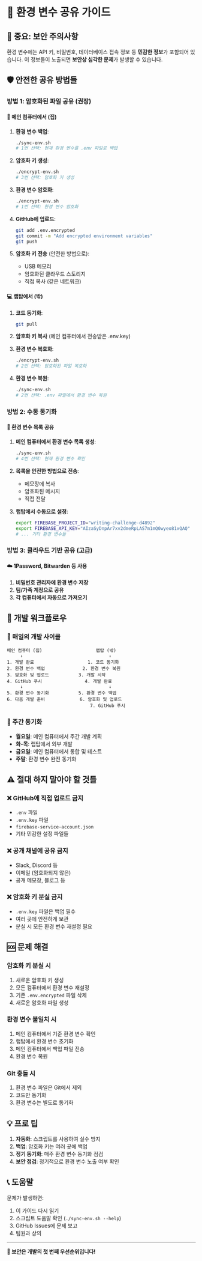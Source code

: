 # 🔐 환경 변수 공유 가이드

## 🚨 **중요: 보안 주의사항**

환경 변수에는 API 키, 비밀번호, 데이터베이스 접속 정보 등 **민감한 정보**가 포함되어 있습니다.
이 정보들이 노출되면 **보안상 심각한 문제**가 발생할 수 있습니다.

## 🛡️ **안전한 공유 방법들**

### **방법 1: 암호화된 파일 공유 (권장)**

#### 📱 **메인 컴퓨터에서 (집)**

1. **환경 변수 백업**:
   ```bash
   ./sync-env.sh
   # 1번 선택: 현재 환경 변수를 .env 파일로 백업
   ```

2. **암호화 키 생성**:
   ```bash
   ./encrypt-env.sh
   # 3번 선택: 암호화 키 생성
   ```

3. **환경 변수 암호화**:
   ```bash
   ./encrypt-env.sh
   # 1번 선택: 환경 변수 암호화
   ```

4. **GitHub에 업로드**:
   ```bash
   git add .env.encrypted
   git commit -m "Add encrypted environment variables"
   git push
   ```

5. **암호화 키 전송** (안전한 방법으로):
   - USB 메모리
   - 암호화된 클라우드 스토리지
   - 직접 복사 (같은 네트워크)

#### 💻 **랩탑에서 (밖)**

1. **코드 동기화**:
   ```bash
   git pull
   ```

2. **암호화 키 복사** (메인 컴퓨터에서 전송받은 .env.key)

3. **환경 변수 복호화**:
   ```bash
   ./encrypt-env.sh
   # 2번 선택: 암호화된 파일 복호화
   ```

4. **환경 변수 복원**:
   ```bash
   ./sync-env.sh
   # 2번 선택: .env 파일에서 환경 변수 복원
   ```

### **방법 2: 수동 동기화**

#### 📝 **환경 변수 목록 공유**

1. **메인 컴퓨터에서 환경 변수 목록 생성**:
   ```bash
   ./sync-env.sh
   # 4번 선택: 현재 환경 변수 확인
   ```

2. **목록을 안전한 방법으로 전송**:
   - 메모장에 복사
   - 암호화된 메시지
   - 직접 전달

3. **랩탑에서 수동으로 설정**:
   ```bash
   export FIREBASE_PROJECT_ID="writing-challenge-d4892"
   export FIREBASE_API_KEY="AIzaSyDnpAr7xv2dmeRpLAS7m1mQ0wyeo81xQAQ"
   # ... 기타 환경 변수들
   ```

### **방법 3: 클라우드 기반 공유 (고급)**

#### ☁️ **1Password, Bitwarden 등 사용**

1. **비밀번호 관리자에 환경 변수 저장**
2. **팀/가족 계정으로 공유**
3. **각 컴퓨터에서 자동으로 가져오기**

## 🔄 **개발 워크플로우**

### **🔄 매일의 개발 사이클**

```
메인 컴퓨터 (집)                    랩탑 (밖)
     ↓                                ↓
1. 개발 완료                    1. 코드 동기화
2. 환경 변수 백업              2. 환경 변수 복원
3. 암호화 및 업로드           3. 개발 시작
4. GitHub 푸시                4. 개발 완료
     ↓                                ↓
5. 환경 변수 동기화           5. 환경 변수 백업
6. 다음 개발 준비             6. 암호화 및 업로드
                               7. GitHub 푸시
```

### **📅 주간 동기화**

- **월요일**: 메인 컴퓨터에서 주간 개발 계획
- **화-목**: 랩탑에서 외부 개발
- **금요일**: 메인 컴퓨터에서 통합 및 테스트
- **주말**: 환경 변수 완전 동기화

## ⚠️ **절대 하지 말아야 할 것들**

### ❌ **GitHub에 직접 업로드 금지**
- `.env` 파일
- `.env.key` 파일
- `firebase-service-account.json`
- 기타 민감한 설정 파일들

### ❌ **공개 채널에 공유 금지**
- Slack, Discord 등
- 이메일 (암호화되지 않은)
- 공개 메모장, 블로그 등

### ❌ **암호화 키 분실 금지**
- `.env.key` 파일은 백업 필수
- 여러 곳에 안전하게 보관
- 분실 시 모든 환경 변수 재설정 필요

## 🆘 **문제 해결**

### **암호화 키 분실 시**
1. 새로운 암호화 키 생성
2. 모든 컴퓨터에서 환경 변수 재설정
3. 기존 `.env.encrypted` 파일 삭제
4. 새로운 암호화 파일 생성

### **환경 변수 불일치 시**
1. 메인 컴퓨터에서 기준 환경 변수 확인
2. 랩탑에서 환경 변수 초기화
3. 메인 컴퓨터에서 백업 파일 전송
4. 환경 변수 복원

### **Git 충돌 시**
1. 환경 변수 파일은 Git에서 제외
2. 코드만 동기화
3. 환경 변수는 별도로 동기화

## 💡 **프로 팁**

1. **자동화**: 스크립트를 사용하여 실수 방지
2. **백업**: 암호화 키는 여러 곳에 백업
3. **정기 동기화**: 매주 환경 변수 동기화 점검
4. **보안 점검**: 정기적으로 환경 변수 노출 여부 확인

## 📞 **도움말**

문제가 발생하면:
1. 이 가이드 다시 읽기
2. 스크립트 도움말 확인 (`./sync-env.sh --help`)
3. GitHub Issues에 문제 보고
4. 팀원과 상의

---

**🔐 보안은 개발의 첫 번째 우선순위입니다!**
